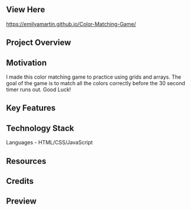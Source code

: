 ## View Here

https://emilyamartin.github.io/Color-Matching-Game/

## Project Overview

## Motivation

I made this color matching game to practice using grids and arrays. The goal of the game is to match all the colors correctly before the 30 second timer runs out. Good Luck!

## Key Features

## Technology Stack

Languages - HTML/CSS/JavaScript

## Resources

## Credits

## Preview
